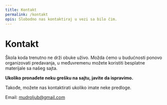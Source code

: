 ```yaml
---
title: Kontakt
permalink: /kontakt
opis: Slobodno nas kontaktiraj u vezi sa bilo čim.
---
```


# Kontakt

Škola koda trenutno ne drži obuke uživo. Možda ćemo u budućnosti ponovo organizovati predavanja, u međuvremenu možete koristiti besplatne materijale sa našeg sajta.

**Ukoliko pronađete neku grešku na sajtu, javite da ispravimo.**

Takođe, možete nas kontaktirati ukoliko imate neke predloge.

Email: <a href='mail&#116;o&#58;&#109;udro&#108;ju&#98;&#64;&#103;m%6&#49;&#37;69%6&#67;&#46;co&#109;'>mudrol&#106;ub&#64;g&#109;ail&#46;c&#111;m</a>